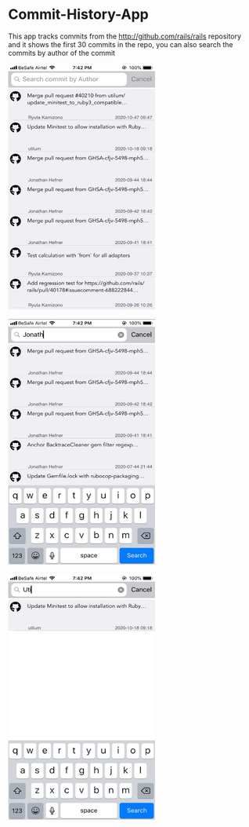 # Commit-History-App

This app tracks commits from the http://github.com/rails/rails repository and it shows the first 30 commits 
in the repo, you can also search the commits by author of the commit

<img src="https://github.com/Free-tek/Commit-History-App/blob/master/WhatsApp%20Image%202020-09-10%20at%207.43.38%20PM.jpeg" width="300" height="500"/><br><br>
<img src="https://github.com/Free-tek/Commit-History-App/blob/master/WhatsApp%20Image%202020-09-10%20at%207.43.39%20PM%20(1).jpeg" width="300" height="500"/><br><br>
<img src="https://github.com/Free-tek/Commit-History-App/blob/master/WhatsApp%20Image%202020-09-10%20at%207.43.39%20PM.jpeg" width="300" height="500"/><br><br>
